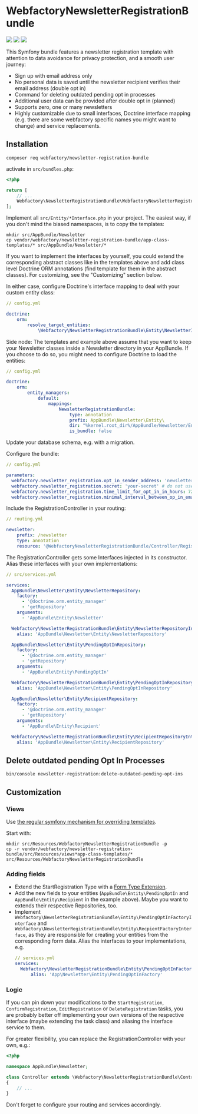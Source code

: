 WebfactoryNewsletterRegistrationBundle
======================================

![](https://github.com/webfactory/WebfactoryNewsletterRegistrationBundle/workflows/Tests/badge.svg)
![](https://github.com/webfactory/WebfactoryNewsletterRegistrationBundle/workflows/Dependencies/badge.svg)
![](https://github.com/webfactory/WebfactoryNewsletterRegistrationBundle/workflows/Coding%20Standards/badge.svg)

This Symfony bundle features a newsletter registration template with attention to data avoidance for privacy
protection, and a smooth user journey:

- Sign up with email address only
- No personal data is saved until the newsletter recipient verifies their email address (double opt in)
- Command for deleting outdated pending opt in processes
- Additional user data can be provided after double opt in (planned)
- Supports zero, one or many newsletters
- Highly customizable due to small interfaces, Doctrine interface mapping (e.g. there are some webfactory specific names
  you might want to change) and service replacements.


Installation
------------

    composer req webfactory/newsletter-registration-bundle
    
activate in `src/bundles.php`:

```php
<?php

return [
    // ...
    Webfactory\NewsletterRegistrationBundle\WebfactoryNewsletterRegistrationBundle::class => ['all' => true],
];
```

Implement all `src/Entity/*Interface.php` in your project. The easiest way, if you don't mind the biased namespaces, is
to copy the templates:

    mkdir src/AppBundle/Newsletter
    cp vendor/webfactory/newsletter-registration-bundle/app-class-templates/* src/AppBundle/Newsletter/*

If you want to implement the interfaces by yourself, you could extend the corresponding abstract classes like in the
templates above and add class level Doctrine ORM annotations (find template for them in the abstract classes). For
customizing, see the "Customizing" section below.

In either case, configure Doctrine's interface mapping to deal with your custom entity class:

```yaml
// config.yml

doctrine:
    orm:
        resolve_target_entities:
            \Webfactory\NewsletterRegistrationBundle\Entity\NewsletterInterface: '\AppBundle\Entity\Newsletter'
```

Side node: The templates and example above assume that you want to keep your Newsletter classes inside a Newsletter
directory in your AppBundle. If you choose to do so, you might need to configure Doctrine to load the entities: 

```yaml
// config.yml

doctrine:
    orm:
        entity_managers:
            default:
                mappings:
                    NewsletterRegistrationBundle:
                        type: annotation
                        prefix: AppBundle\Newsletter\Entity\
                        dir: "%kernel.root_dir%/AppBundle/Newsletter/Entity/"
                        is_bundle: false
```

Update your database schema, e.g. with a migration.

Configure the bundle:

```yaml
// config.yml

parameters:
  webfactory.newsletter_registration.opt_in_sender_address: 'newsletter-registration@example.com'
  webfactory.newsletter_registration.secret: 'your-secret' # do not use Symfony's %secret%!
  webfactory.newsletter_registration.time_limit_for_opt_in_in_hours: 72 # 72 is the default value
  webfactory.newsletter_registration.minimal_interval_between_op_in_emails_in_hours: 1 # 1 is the default value
```

Include the RegistrationController in your routing:

```yaml
// routing.yml

newsletter:
    prefix: /newsletter
    type: annotation
    resource: '@WebfactoryNewsletterRegistrationBundle/Controller/RegistrationController.php'
```
 
The RegistrationController gets some Interfaces injected in its constructor. Alias these interfaces with your own
implementations: 

```yaml
// src/services.yml

services:
  AppBundle\Newsletter\Entity\NewsletterRepository:
    factory:
      - '@doctrine.orm.entity_manager'
      - 'getRepository'
    arguments:
      - 'AppBundle\Entity\Newsletter'

  Webfactory\NewsletterRegistrationBundle\Entity\NewsletterRepositoryInterface:
    alias: 'AppBundle\Newsletter\Entity\NewsletterRepository'

  AppBundle\Newsletter\Entity\PendingOptInRepository:
    factory:
      - '@doctrine.orm.entity_manager'
      - 'getRepository'
    arguments:
      - 'AppBundle\Entity\PendingOptIn'

  Webfactory\NewsletterRegistrationBundle\Entity\PendingOptInRepositoryInterface:
    alias: 'AppBundle\Newsletter\Entity\PendingOptInRepository'

  AppBundle\Newsletter\Entity\RecipientRepository:
    factory:
      - '@doctrine.orm.entity_manager'
      - 'getRepository'
    arguments:
      - 'AppBundle\Entity\Recipient'

  Webfactory\NewsletterRegistrationBundle\Entity\RecipientRepositoryInterface:
    alias: 'AppBundle\Newsletter\Entity\RecipientRepository'
```


Delete outdated pending Opt In Processes
----------------------------------------

    bin/console newsletter-registration:delete-outdated-pending-opt-ins


Customization
-------------

### Views

Use [the regular symfony mechanism for overriding templates](https://symfony.com/doc/4.4/bundles/override.html#templates).

Start with:

    mkdir src/Resources/WebfactoryNewsletterRegistrationBundle -p
    cp -r vendor/webfactory/newsletter-registration-bundle/src/Resources/views*app-class-templates/* src/Resources/WebfactoryNewsletterRegistrationBundle 
    

### Adding fields

- Extend the StartRegistration Type with a [Form Type Extension](https://symfony.com/doc/4.4/form/create_form_type_extension.html).
- Add the new fields to your entities (`AppBundle\Entity\PendingOptIn` and `AppBundle\Entity\Recipient` in the example
  above). Maybe you want to extends their respective Repositories, too.
- Implement `Webfactory\NewsletterRegistrationBundle\Entity\PendingOptInFactoryInterface` and `Webfactory\NewsletterRegistrationBundle\Entity\RecpientFactoryInterface`,
  as they are responsible for creating your entities from the corresponding form data. Alias the interfaces to your
  implementations, e.g.
  ```yaml
  // services.yml
  services:
    Webfactory\NewsletterRegistrationBundle\Entity\PendingOptInFactoryInterface:
        alias: 'App\Newsletter\Entity\PendingOptInFactory'
  ```

### Logic

If you can pin down your modifications to the `StartRegistration`, `ConfirmRegistration`, `EditRegistration` or
`DeleteRegistration` tasks, you are probably better off implementing your own versions of the respective interface
(maybe extending the task class) and aliasing the interface service to them.

For greater flexibility, you can replace the RegistrationController with your own, e.g.:

```php
<?php

namespace AppBundle\Newsletter;

class Controller extends \Webfactory\NewsletterRegistrationBundle\Controller\Controller
{
    // ...
}
```

Don't forget to configure your routing and services accordingly.
